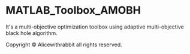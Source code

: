 # MATLAB_Toolbox_AMOBH
It's a multi-objective optimization toolbox using adaptive multi-objective black hole algorithm.

Copyright © Alicewithrabbit all rights reserved.
